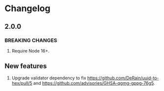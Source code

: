 # Changelog

## 2.0.0

### BREAKING CHANGES

1. Require Node 16+.

## New features

1. Upgrade validator dependency to fix
   https://github.com/DeRain/uuid-to-hex/pull/5 and
   https://github.com/advisories/GHSA-qgmg-gppg-76g5.

